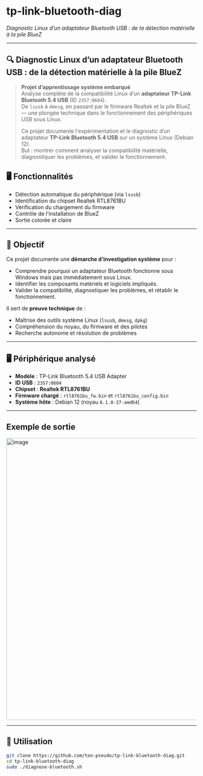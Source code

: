 # tp-link-bluetooth-diag
*Diagnostic Linux d’un adaptateur Bluetooth USB : de la détection matérielle à la pile BlueZ*
***

## 🔍 Diagnostic Linux d’un adaptateur Bluetooth USB : de la détection matérielle à la pile BlueZ

> **Projet d’apprentissage système embarqué**  
> Analyse complète de la compatibilité Linux d’un **adaptateur TP-Link Bluetooth 5.4 USB** (ID `2357:0604`).  
> De `lsusb` à `dmesg`, en passant par le firmware Realtek et la pile BlueZ — une plongée technique dans le fonctionnement des périphériques USB sous Linux.
>
> Ce projet documente l'expérimentation et le diagnostic d’un adaptateur **TP-Link Bluetooth 5.4 USB** sur un système Linux (Debian 12).  
But : montrer comment analyser la compatibilité matérielle, diagnostiquer les problèmes, et valider le fonctionnement.

## 🖥️ Fonctionnalités
- Détection automatique du périphérique (via `lsusb`)
- Identification du chipset Realtek RTL8761BU
- Vérification du chargement du firmware
- Contrôle de l’installation de BlueZ
- Sortie colorée et claire
---

## 🎯 Objectif

Ce projet documente une **démarche d’investigation système** pour :
- Comprendre pourquoi un adaptateur Bluetooth fonctionne sous Windows mais pas immédiatement sous Linux.
- Identifier les composants matériels et logiciels impliqués.
- Valider la compatibilité, diagnostiquer les problèmes, et rétablir le fonctionnement.

Il sert de **preuve technique** de :
- Maîtrise des outils système Linux (`lsusb`, `dmesg`, `dpkg`)
- Compréhension du noyau, du firmware et des pilotes
- Recherche autonome et résolution de problèmes

---

## 🖥️ Périphérique analysé

- **Modèle** : TP-Link Bluetooth 5.4 USB Adapter  
- **ID USB** : `2357:0604`  
- **Chipset** : **Realtek RTL8761BU**  
- **Firmware chargé** : `rtl8761bu_fw.bin` et `rtl8761bu_config.bin`  
- **Système hôte** : Debian 12 (noyau `6.1.0-37-amd64`)

---
## Exemple de sortie
<img width="851" height="744" alt="image" src="https://github.com/user-attachments/assets/0c849f08-1bb5-4891-89dd-9ee1fc408626" />

---

## 🚀 Utilisation
```bash
git clone https://github.com/ton-pseudo/tp-link-bluetooth-diag.git
cd tp-link-bluetooth-diag
sudo ./diagnose-bluetooth.sh
